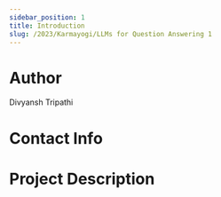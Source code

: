 ```yaml
---
sidebar_position: 1
title: Introduction
slug: /2023/Karmayogi/LLMs for Question Answering 1
---
```



# Author
Divyansh Tripathi

# Contact Info
<!-- - [Email](mailto:) -->
<!-- - [Linked In]() -->
<!-- - [GitHub]() -->

# Project Description

